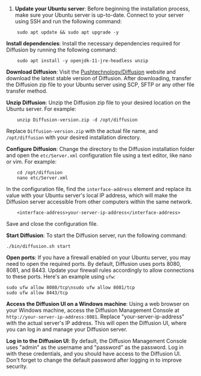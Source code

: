 1. **Update your Ubuntu server**: Before beginning the installation process, make sure your Ubuntu server is up-to-date. Connect to your server using SSH and run the following command:

```
    sudo apt update && sudo apt upgrade -y
``` 

**Install dependencies**: Install the necessary dependencies required for Diffusion by running the following command:

```
    sudo apt install -y openjdk-11-jre-headless unzip

```

 

**Download Diffusion**: Visit the [Pushtechnology/Diffusion](https://www.pushtechnology.com/product/) website and download the latest stable version of Diffusion. After downloading, transfer the Diffusion zip file to your Ubuntu server using SCP, SFTP or any other file transfer method. 

**Unzip Diffusion**: Unzip the Diffusion zip file to your desired location on the Ubuntu server. For example:

```
    unzip Diffusion-version.zip -d /opt/diffusion
```
    
Replace `Diffusion-version.zip` with the actual file name, and `/opt/diffusion` with your desired installation directory. 

**Configure Diffusion**: Change the directory to the Diffusion installation folder and open the `etc/Server.xml` configuration file using a text editor, like nano or vim. For example:

```
    cd /opt/diffusion
    nano etc/Server.xml
```

In the configuration file, find the `interface-address` element and replace its value with your Ubuntu server's local IP address, which will make the Diffusion server accessible from other computers within the same network.

```
    <interface-address>your-server-ip-address</interface-address>
```

Save and close the configuration file. 

**Start Diffusion**: To start the Diffusion server, run the following command:

```
./bin/diffusion.sh start
```

**Open ports**: If you have a firewall enabled on your Ubuntu server, you may need to open the required ports. By default, Diffusion uses ports 8080, 8081, and 8443. Update your firewall rules accordingly to allow connections to these ports. Here's an example using `ufw`:

```
sudo ufw allow 8080/tcp\nsudo ufw allow 8081/tcp
sudo ufw allow 8443/tcp
``` 

**Access the Diffusion UI on a Windows machine**: Using a web browser on your Windows machine, access the Diffusion Management Console at `http://your-server-ip-address:8081`. Replace \"your-server-ip-address\" with the actual server's IP address. This will open the Diffusion UI, where you can log in and manage your Diffusion server. 

**Log in to the Diffusion UI**: By default, the Diffusion Management Console uses \"admin\" as the username and \"password\" as the password. Log in with these credentials, and you should have access to the Diffusion UI. Don't forget to change the default password after logging in to improve security.